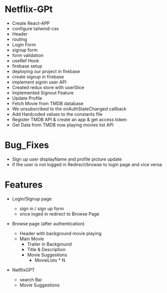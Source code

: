 # Netflix-GPt

- Create React-APP
- configure tailwind-css
- Header
- routing
- Login Form
- signup form
- form validation
- useRef Hook 
- firebase setup
- deploying our project in firebase
- create signup in firebase
- implement signin user API
- Created redux store with userSlice
-  Implemented Signout Feature
- Update Profile
- Fetch Movie from TMDB database
- We unsubscribed to the onAuthStateChanged callback
- Add Hardcoded values to the constants file
- Register TMDB API & create an app & get access token
- Get Data from TMDB now playing movies list API


# Bug_Fixes
- Sign up user displayName and profile picture update
- if the user is not logged in Redirect/browse to login page and vice versa


# Features

- Login/Signup page
    - sign in / sign up form
    - once loged in redirect to Browse Page
- Browse page (after authentication)
    - Header with background movie playing
    - Main Movie
        - Trailer in Background
        - Title & Description
        - Movie Suggestions
            - MovieLists * N 

- NetflixGPT
    - search Bar
    - Movie Suggestions